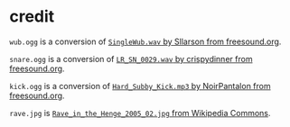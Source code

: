 # credit

`wub.ogg` is a conversion of [`SingleWub.wav` by Sllarson from freesound.org](http://freesound.org/people/Sllarson/sounds/342570/).

`snare.ogg` is a conversion of [`LR_SN_0029.wav` by crispydinner from freesound.org](http://freesound.org/people/crispydinner/sounds/118312/).

`kick.ogg` is a conversion of [`Hard_Subby_Kick.mp3` by NoirPantalon from freesound.org](http://freesound.org/people/NoirPantalon/sounds/102130/).

`rave.jpg` is [`Rave_in_the_Henge_2005_02.jpg` from Wikipedia Commons](https://upload.wikimedia.org/wikipedia/commons/8/8b/Rave_in_the_Henge_2005_02.jpg).
